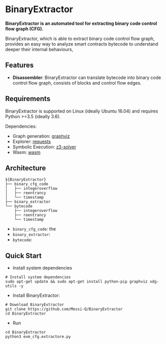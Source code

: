 # BinaryExtractor

**BinaryExtractor is an automated tool for extracting binary code control flow graph (CFG).**

BinaryExtractor, which is able to extract binary code control flow graph, provides an easy way to analyze smart contracts bytecode to understand deeper their internal behaviours,



## Features

- **Disassembler**: BinaryExtractor can translate bytecode into binary code control flow graph, consists of blocks and control flow edges. 



## Requirements

BinaryExtractor is supported on Linux (ideally Ubuntu 16.04) and requires Python >=3.5 (ideally 3.6).

Dependencies:
* Graph generation: [graphviz](https://graphviz.gitlab.io/download/)
* Explorer: [requests](http://docs.python-requests.org/en/master/#)
* Symbolic Execution: [z3-solver](https://pypi.org/project/z3-solver/)
* Wasm: [wasm](https://github.com/athre0z/wasm)



## Architecture
```shell
${BinaryExtractor}
├── binary_cfg_code
│   ├── integeroverflow
│   ├── reentrancy
│   └── timestamp
├── binary_extractor
└── bytecode
    ├── integeroverflow
    ├── reentrancy
    └── timestamp
```

* `binary_cfg_code`: the 
* `binary_extractor`: 
* `bytecode`: 



## Quick Start

- Install system dependencies
```
# Install system dependencies
sudo apt-get update && sudo apt-get install python-pip graphviz xdg-utils -y
```

- Install BinaryExtractor:
```
# Download BinaryExtractor
git clone https://github.com/Messi-Q/BinaryExtractor
cd BinaryExtractor
```

- Run
```
cd BinaryExtractor
python3 evm_cfg.extractore.py
```
